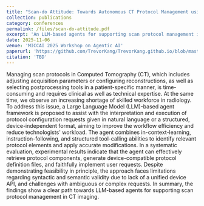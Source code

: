 ```yaml
---
title: "Scan-do Attitude: Towards Autonomous CT Protocol Management using a Large Language Model Agent"
collection: publications
category: conferences
permalink: /files/scan-do-attitude.pdf
excerpt: 'An LLM-based agents for supporting scan protocol management in CT imaging.'
date: 2025-11-06
venue: 'MICCAI 2025 Workshop on Agentic AI'
paperurl: 'https://github.com/TrevorKang/TrevorKang.github.io/blob/master/files/scan-do-attitude.pdf'
citation: 'TBD'
---
```

Managing scan protocols in Computed Tomography (CT), which includes adjusting acquisition parameters or configuring reconstructions, as well as selecting postprocessing tools in a patient-specific manner, is time-consuming and requires clinical as well as technical expertise. At the same time, we observe an increasing shortage of skilled workforce in radiology. To address this issue, a Large Language Model (LLM)-based agent framework is proposed to assist with the interpretation and execution of protocol configuration requests given in natural language or a structured, device-independent format, aiming to improve the workflow efficiency and reduce technologists' workload. The agent combines in-context-learning, instruction-following, and structured tool-calling abilities to identify relevant protocol elements and apply accurate modifications. In a systematic evaluation, experimental results indicate that the agent can effectively retrieve protocol components, generate device-compatible protocol definition files, and faithfully implement user requests. 
Despite demonstrating feasibility in principle, the approach faces limitations regarding syntactic and semantic validity due to lack of a unified device API, and challenges with ambiguous or complex requests. 
In summary, the findings show a clear path towards LLM-based agents for supporting scan protocol management in CT imaging. 
